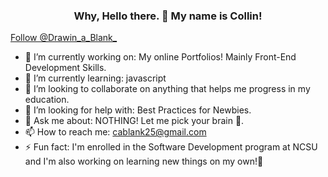  <h3 align = "center"> Why, Hello there. 👋 My name is Collin! </h3>
<a class="twitter-follow-button"
  href="https://twitter.com/Drawin_a_Blank_">
Follow @Drawin_a_Blank_</a>

- 🔭 I’m currently working on: My online Portfolios! Mainly Front-End Development Skills.
- 🌱 I’m currently learning: javascript
- 👯 I’m looking to collaborate on anything that helps me progress in my education.
- 🤔 I’m looking for help with: Best Practices for Newbies.
- 💬 Ask me about: NOTHING! Let me pick your brain 🧠.
- 📫 How to reach me: cablank25@gmail.com
- ⚡ Fun fact: I'm enrolled in the Software Development program at NCSU and I'm also working on learning new things on my own!😤

<!-- 
Personal Profiles: 

Creative Profiles: 
Creative Explanation:

Website Portfolio (LOADING)

-->
